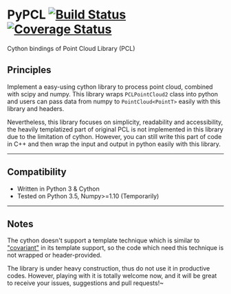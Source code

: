 # PyPCL [![Build Status](https://travis-ci.org/cmpute/pypcl.svg?branch=master)](https://travis-ci.org/cmpute/pypcl) [![Coverage Status](https://coveralls.io/repos/github/cmpute/pypcl/badge.svg)](https://coveralls.io/github/cmpute/pypcl)

Cython bindings of Point Cloud Library (PCL)

## Principles
Implement a easy-using cython library to process point cloud, combined with scipy and numpy. This library wraps `PCLPointCloud2` class into python and users can pass data from numpy to `PointCloud<PointT>` easily with this library and headers.

Nevertheless, this library focuses on simplicity, readability and accessibility, the heavily templatized part of original PCL is not implemented in this library due to the limitation of cython. However, you can still write this part of code in C++ and then wrap the input and output in python easily with this library.  

------------------------

## Compatibility
- Written in Python 3 & Cython
- Tested on Python 3.5, Numpy>=1.10 (Temporarily)

------------------------

## Notes
The cython doesn't support a template technique which is similar to ["covariant"](https://en.wikipedia.org/wiki/Covariance_and_contravariance_(computer_science)) in its template support, so the code which need this technique is not wrapped or header-provided.

The library is under heavy construction, thus do not use it in productive codes. However, playing with it is totally welcome now, and it will be great to receive your issues, suggestions and pull requests!~